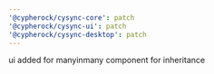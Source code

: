 ```yaml
---
'@cypherock/cysync-core': patch
'@cypherock/cysync-ui': patch
'@cypherock/cysync-desktop': patch
---
```


ui added for manyinmany component for inheritance
